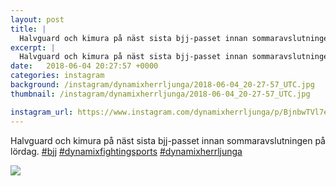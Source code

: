 ```yaml
---
layout: post
title: |
  Halvguard och kimura på näst sista bjj-passet innan sommaravslutningen på lördag
excerpt: |
  Halvguard och kimura på näst sista bjj-passet innan sommaravslutningen på lördag.   
date:   2018-06-04 20:27:57 +0000
categories: instagram
background: /instagram/dynamixherrljunga/2018-06-04_20-27-57_UTC.jpg
thumbnail: /instagram/dynamixherrljunga/2018-06-04_20-27-57_UTC.jpg

instagram_url: https://www.instagram.com/dynamixherrljunga/p/BjnbwTVl7et
---
```

Halvguard och kimura på näst sista bjj-passet innan sommaravslutningen på lördag. [#bjj](https://www.instagram.com/explore/tags/bjj/) [#dynamixfightingsports](https://www.instagram.com/explore/tags/dynamixfightingsports/) [#dynamixherrljunga](https://www.instagram.com/explore/tags/dynamixherrljunga/)



<img src='{{ site.baseurl }}/instagram/dynamixherrljunga/2018-06-04_20-27-57_UTC.jpg' class='img-fluid' />
